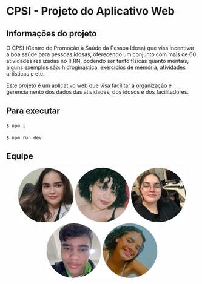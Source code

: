 # CPSI - Projeto do Aplicativo Web

## Informações do projeto

O CPSI (Centro de Promoção à Saúde da Pessoa Idosa) que visa incentivar a boa saúde para pessoas idosas, oferecendo um conjunto com mais de 60 atividades realizadas no IFRN, podendo ser tanto físicas quanto mentais, alguns exemplos são: hidroginástica, exercícios de memória, atividades artísticas e etc.

Este projeto é um aplicativo web que visa facilitar a organização e gerenciamento dos dados das atividades, dos idosos e dos facilitadores.

## Para executar

```
$ npm i

$ npm run dev

```

## Equipe

<div align=center>
  <a href="https://github.com/IzabelAlice"><img  src = "./equipe/foto_izabel.png" alt="Foto Izabel" height="144"></a>
  <a href="https://github.com/vivsvivs0"><img  src = "./equipe/foto_victoria.png" alt="Foto Victoria"></a>
  <a href="https://github.com/BeatrizMariaPessoa"><img  src = "./equipe/foto_beatriz.png" alt="Foto Beatriz" ></a>
  <a href="https://github.com/caua2512"><img  src = "./equipe/foto_caua.png" alt="Foto Cauã"></a>
  <a href="https://github.com/Duarda19"><img  src = "./equipe/foto_eduarda.png" alt="Foto Eduarda"></a>
</div>
